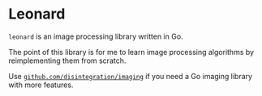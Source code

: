 # Leonard

`leonard` is an image processing library written in Go.

The point of this library is for me to learn image processing algorithms by
reimplementing them from scratch.

Use [`github.com/disintegration/imaging`][imaging] if you need a Go imaging
library with more features.

[imaging]: https://github.com/disintegration/imaging
